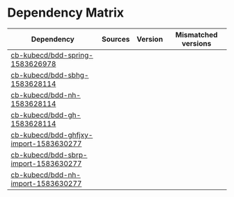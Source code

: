 # Dependency Matrix

Dependency | Sources | Version | Mismatched versions
---------- | ------- | ------- | -------------------
[cb-kubecd/bdd-spring-1583626978](https://github.com/cb-kubecd/bdd-spring-1583626978.git) |  | []() | 
[cb-kubecd/bdd-sbhg-1583628114](https://github.com/cb-kubecd/bdd-sbhg-1583628114.git) |  | []() | 
[cb-kubecd/bdd-nh-1583628114](https://github.com/cb-kubecd/bdd-nh-1583628114.git) |  | []() | 
[cb-kubecd/bdd-gh-1583628114](https://github.com/cb-kubecd/bdd-gh-1583628114.git) |  | []() | 
[cb-kubecd/bdd-ghfjxy-import-1583630277](https://github.com/cb-kubecd/bdd-ghfjxy-import-1583630277.git) |  | []() | 
[cb-kubecd/bdd-sbrp-import-1583630277](https://github.com/cb-kubecd/bdd-sbrp-import-1583630277.git) |  | []() | 
[cb-kubecd/bdd-nh-import-1583630277](https://github.com/cb-kubecd/bdd-nh-import-1583630277.git) |  | []() | 
